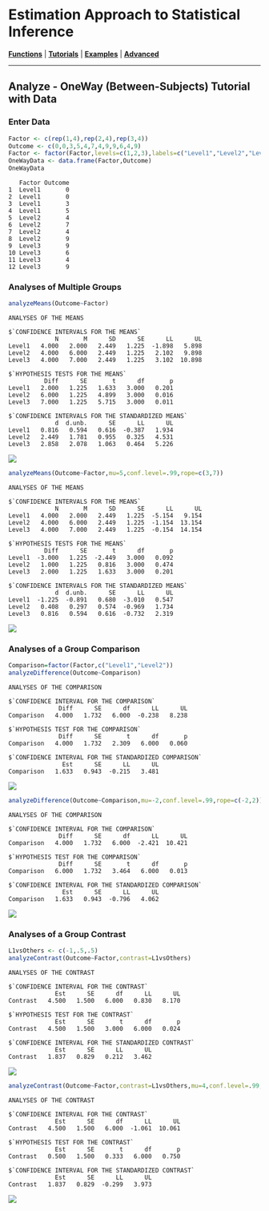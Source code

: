 # Estimation Approach to Statistical Inference

[**Functions**](../../Functions) | 
[**Tutorials**](../../Tutorials) | 
[**Examples**](../../Examples) | 
[**Advanced**](../../Advanced)

---

## Analyze - OneWay (Between-Subjects) Tutorial with Data

### Enter Data

```r
Factor <- c(rep(1,4),rep(2,4),rep(3,4))
Outcome <- c(0,0,3,5,4,7,4,9,9,6,4,9)
Factor <- factor(Factor,levels=c(1,2,3),labels=c("Level1","Level2","Level3"))
OneWayData <- data.frame(Factor,Outcome)
OneWayData
```
```
   Factor Outcome
1  Level1       0
2  Level1       0
3  Level1       3
4  Level1       5
5  Level2       4
6  Level2       7
7  Level2       4
8  Level2       9
9  Level3       9
10 Level3       6
11 Level3       4
12 Level3       9
```

### Analyses of Multiple Groups

```r
analyzeMeans(Outcome~Factor)
```
```
ANALYSES OF THE MEANS

$`CONFIDENCE INTERVALS FOR THE MEANS`
             N       M      SD      SE      LL      UL
Level1   4.000   2.000   2.449   1.225  -1.898   5.898
Level2   4.000   6.000   2.449   1.225   2.102   9.898
Level3   4.000   7.000   2.449   1.225   3.102  10.898

$`HYPOTHESIS TESTS FOR THE MEANS`
          Diff      SE       t      df       p
Level1   2.000   1.225   1.633   3.000   0.201
Level2   6.000   1.225   4.899   3.000   0.016
Level3   7.000   1.225   5.715   3.000   0.011

$`CONFIDENCE INTERVALS FOR THE STANDARDIZED MEANS`
             d  d.unb.      SE      LL      UL
Level1   0.816   0.594   0.616  -0.387   1.934
Level2   2.449   1.781   0.955   0.325   4.531
Level3   2.858   2.078   1.063   0.464   5.226
```
<kbd><img src="AnalyzeOneWayFigure1.jpeg"></kbd>

```r
analyzeMeans(Outcome~Factor,mu=5,conf.level=.99,rope=c(3,7))
```
```
ANALYSES OF THE MEANS

$`CONFIDENCE INTERVALS FOR THE MEANS`
             N       M      SD      SE      LL      UL
Level1   4.000   2.000   2.449   1.225  -5.154   9.154
Level2   4.000   6.000   2.449   1.225  -1.154  13.154
Level3   4.000   7.000   2.449   1.225  -0.154  14.154

$`HYPOTHESIS TESTS FOR THE MEANS`
          Diff      SE       t      df       p
Level1  -3.000   1.225  -2.449   3.000   0.092
Level2   1.000   1.225   0.816   3.000   0.474
Level3   2.000   1.225   1.633   3.000   0.201

$`CONFIDENCE INTERVALS FOR THE STANDARDIZED MEANS`
             d  d.unb.      SE      LL      UL
Level1  -1.225  -0.891   0.680  -3.010   0.547
Level2   0.408   0.297   0.574  -0.969   1.734
Level3   0.816   0.594   0.616  -0.732   2.319
```
<kbd><img src="AnalyzeOneWayFigure2.jpeg"></kbd>

### Analyses of a Group Comparison

```r
Comparison=factor(Factor,c("Level1","Level2"))
analyzeDifference(Outcome~Comparison)
```
```
ANALYSES OF THE COMPARISON

$`CONFIDENCE INTERVAL FOR THE COMPARISON`
              Diff      SE      df      LL      UL
Comparison   4.000   1.732   6.000  -0.238   8.238

$`HYPOTHESIS TEST FOR THE COMPARISON`
              Diff      SE       t      df       p
Comparison   4.000   1.732   2.309   6.000   0.060

$`CONFIDENCE INTERVAL FOR THE STANDARDIZED COMPARISON`
               Est      SE      LL      UL
Comparison   1.633   0.943  -0.215   3.481
```
<kbd><img src="AnalyzeOneWayFigure3.jpeg"></kbd>

```r
analyzeDifference(Outcome~Comparison,mu=-2,conf.level=.99,rope=c(-2,2))
```
```
ANALYSES OF THE COMPARISON

$`CONFIDENCE INTERVAL FOR THE COMPARISON`
              Diff      SE      df      LL      UL
Comparison   4.000   1.732   6.000  -2.421  10.421

$`HYPOTHESIS TEST FOR THE COMPARISON`
              Diff      SE       t      df       p
Comparison   6.000   1.732   3.464   6.000   0.013

$`CONFIDENCE INTERVAL FOR THE STANDARDIZED COMPARISON`
               Est      SE      LL      UL
Comparison   1.633   0.943  -0.796   4.062
```
<kbd><img src="AnalyzeOneWayFigure4.jpeg"></kbd>

### Analyses of a Group Contrast

```r
L1vsOthers <- c(-1,.5,.5)
analyzeContrast(Outcome~Factor,contrast=L1vsOthers)
```
```
ANALYSES OF THE CONTRAST

$`CONFIDENCE INTERVAL FOR THE CONTRAST`
             Est      SE      df      LL      UL
Contrast   4.500   1.500   6.000   0.830   8.170

$`HYPOTHESIS TEST FOR THE CONTRAST`
             Est      SE       t      df       p
Contrast   4.500   1.500   3.000   6.000   0.024

$`CONFIDENCE INTERVAL FOR THE STANDARDIZED CONTRAST`
             Est      SE      LL      UL
Contrast   1.837   0.829   0.212   3.462
```
<kbd><img src="AnalyzeOneWayFigure5.jpeg"></kbd>

```r
analyzeContrast(Outcome~Factor,contrast=L1vsOthers,mu=4,conf.level=.99,rope=c(-2,2))
```
```
ANALYSES OF THE CONTRAST

$`CONFIDENCE INTERVAL FOR THE CONTRAST`
             Est      SE      df      LL      UL
Contrast   4.500   1.500   6.000  -1.061  10.061

$`HYPOTHESIS TEST FOR THE CONTRAST`
             Est      SE       t      df       p
Contrast   0.500   1.500   0.333   6.000   0.750

$`CONFIDENCE INTERVAL FOR THE STANDARDIZED CONTRAST`
             Est      SE      LL      UL
Contrast   1.837   0.829  -0.299   3.973
```
<kbd><img src="AnalyzeOneWayFigure6.jpeg"></kbd>
